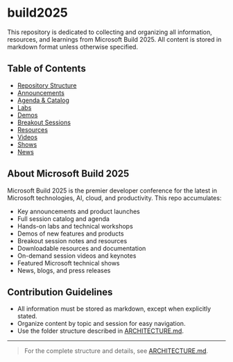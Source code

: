 # build2025

This repository is dedicated to collecting and organizing all information, resources, and learnings from Microsoft Build 2025. All content is stored in markdown format unless otherwise specified.

## Table of Contents
- [Repository Structure](ARCHITECTURE.md)
- [Announcements](announcements/)
- [Agenda & Catalog](agenda/)
- [Labs](labs/)
- [Demos](demos/)
- [Breakout Sessions](breakouts/)
- [Resources](resources/)
- [Videos](videos/)
- [Shows](shows/)
- [News](news/)

## About Microsoft Build 2025
Microsoft Build 2025 is the premier developer conference for the latest in Microsoft technologies, AI, cloud, and productivity. This repo accumulates:
- Key announcements and product launches
- Full session catalog and agenda
- Hands-on labs and technical workshops
- Demos of new features and products
- Breakout session notes and resources
- Downloadable resources and documentation
- On-demand session videos and keynotes
- Featured Microsoft technical shows
- News, blogs, and press releases

## Contribution Guidelines
- All information must be stored as markdown, except when explicitly stated.
- Organize content by topic and session for easy navigation.
- Use the folder structure described in [ARCHITECTURE.md](ARCHITECTURE.md).

---

> For the complete structure and details, see [ARCHITECTURE.md](ARCHITECTURE.md).